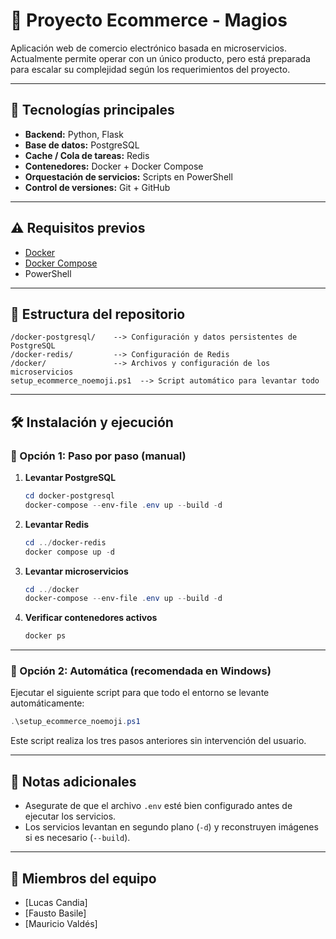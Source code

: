 # 🛒 Proyecto Ecommerce - Magios

Aplicación web de comercio electrónico basada en microservicios. Actualmente permite operar con un único producto, pero está preparada para escalar su complejidad según los requerimientos del proyecto.

---

## 🚀 Tecnologías principales

- **Backend:** Python, Flask
- **Base de datos:** PostgreSQL
- **Cache / Cola de tareas:** Redis
- **Contenedores:** Docker + Docker Compose
- **Orquestación de servicios:** Scripts en PowerShell
- **Control de versiones:** Git + GitHub

---

## ⚠️ Requisitos previos

- [Docker](https://www.docker.com/)
- [Docker Compose](https://docs.docker.com/compose/)
- PowerShell 

---

## 📁 Estructura del repositorio

```
/docker-postgresql/    --> Configuración y datos persistentes de PostgreSQL
/docker-redis/         --> Configuración de Redis
/docker/               --> Archivos y configuración de los microservicios
setup_ecommerce_noemoji.ps1  --> Script automático para levantar todo
```

---

## 🛠️ Instalación y ejecución

### 🔹 Opción 1: Paso por paso (manual)

1. **Levantar PostgreSQL**

   ```powershell
   cd docker-postgresql
   docker-compose --env-file .env up --build -d
   ```

2. **Levantar Redis**

   ```powershell
   cd ../docker-redis
   docker compose up -d
   ```

3. **Levantar microservicios**

   ```powershell
   cd ../docker
   docker-compose --env-file .env up --build -d
   ```

4. **Verificar contenedores activos**

   ```bash
   docker ps
   ```

---

### 🔹 Opción 2: Automática (recomendada en Windows)

Ejecutar el siguiente script para que todo el entorno se levante automáticamente:

```powershell
.\setup_ecommerce_noemoji.ps1
```

Este script realiza los tres pasos anteriores sin intervención del usuario.

---

## 📌 Notas adicionales

- Asegurate de que el archivo `.env` esté bien configurado antes de ejecutar los servicios.
- Los servicios levantan en segundo plano (`-d`) y reconstruyen imágenes si es necesario (`--build`).

---

## 👥 Miembros del equipo

- [Lucas Candia]
- [Fausto Basile]
- [Mauricio Valdés]
